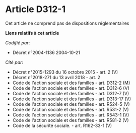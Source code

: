 # Article D312-1

Cet article ne comprend pas de dispositions réglementaires

**Liens relatifs à cet article**

_Codifié par_:

  - Décret n°2004-1136 2004-10-21

_Cité par_:

  - Décret n°2015-1293 du 16 octobre 2015 - art. 2 (V)
  - Décret n°2018-271 du 13 avril 2018 - art. 2
  - Code de l'action sociale et des familles - art. D312-2 (M)
  - Code de l'action sociale et des familles - art. D312-6 (V)
  - Code de l'action sociale et des familles - art. D312-7 (V)
  - Code de l'action sociale et des familles - art. D313-17 (V)
  - Code de l'action sociale et des familles - art. R524-5 (V)
  - Code de l'action sociale et des familles - art. R531-2 (V)
  - Code de l'action sociale et des familles - art. R543-1 (V)
  - Code de l'action sociale et des familles - art. R581-2 (V)
  - Code de la sécurité sociale. - art. R162-33-1 (V)
